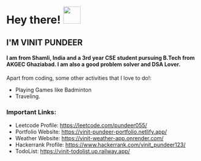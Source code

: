 # Hey there! <img src="https://raw.githubusercontent.com/igorkowalczyk/igorkowalczyk/master/src/images/wave.gif" width="45px">
## I'M VINIT PUNDEER
####  I am from Shamli, India and a 3rd year CSE student pursuing B.Tech from AKGEC Ghaziabad. I am also a good problem solver and DSA Lover.
Apart from coding, some other activities that I love to do!:
 - Playing Games like Badminton
 - Traveling. 
### Important Links:
   - Leetcode Profile: https://leetcode.com/pundeer055/
   - Portfolio Website: https://vinit-pundeer-portfolio.netlify.app/
   - Weather Website: https://vinit-weather-app.onrender.com/
   - Hackerrank Profile: https://www.hackerrank.com/vinit_pundeer123/
   - TodoList: https://vinit-todolist.up.railway.app/

